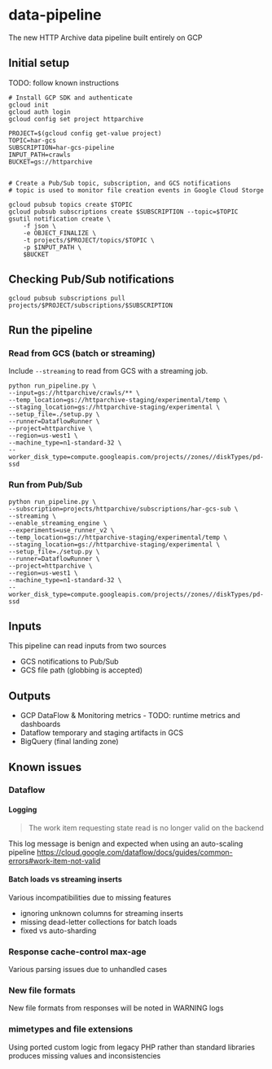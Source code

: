 # data-pipeline
The new HTTP Archive data pipeline built entirely on GCP

## Initial setup
TODO: follow known instructions

```shell
# Install GCP SDK and authenticate
gcloud init
gcloud auth login
gcloud config set project httparchive

PROJECT=$(gcloud config get-value project)
TOPIC=har-gcs
SUBSCRIPTION=har-gcs-pipeline
INPUT_PATH=crawls
BUCKET=gs://httparchive


# Create a Pub/Sub topic, subscription, and GCS notifications
# topic is used to monitor file creation events in Google Cloud Storge

gcloud pubsub topics create $TOPIC
gcloud pubsub subscriptions create $SUBSCRIPTION --topic=$TOPIC
gsutil notification create \
    -f json \
    -e OBJECT_FINALIZE \
    -t projects/$PROJECT/topics/$TOPIC \
    -p $INPUT_PATH \
    $BUCKET
```

## Checking Pub/Sub notifications
```shell
gcloud pubsub subscriptions pull projects/$PROJECT/subscriptions/$SUBSCRIPTION
```

## Run the pipeline
### Read from GCS (batch or streaming)

Include `--streaming` to read from GCS with a streaming job.

```shell
python run_pipeline.py \
--input=gs://httparchive/crawls/** \
--temp_location=gs://httparchive-staging/experimental/temp \
--staging_location=gs://httparchive-staging/experimental \
--setup_file=./setup.py \
--runner=DataflowRunner \
--project=httparchive \
--region=us-west1 \
--machine_type=n1-standard-32 \
--worker_disk_type=compute.googleapis.com/projects//zones//diskTypes/pd-ssd
```

### Run from Pub/Sub
```shell
python run_pipeline.py \
--subscription=projects/httparchive/subscriptions/har-gcs-sub \
--streaming \
--enable_streaming_engine \
--experiments=use_runner_v2 \
--temp_location=gs://httparchive-staging/experimental/temp \
--staging_location=gs://httparchive-staging/experimental \
--setup_file=./setup.py \
--runner=DataflowRunner \
--project=httparchive \
--region=us-west1 \
--machine_type=n1-standard-32 \
--worker_disk_type=compute.googleapis.com/projects//zones//diskTypes/pd-ssd
```

## Inputs

This pipeline can read inputs from two sources
- GCS notifications to Pub/Sub
- GCS file path (globbing is accepted)

## Outputs

- GCP DataFlow & Monitoring metrics - TODO: runtime metrics and dashboards
- Dataflow temporary and staging artifacts in GCS
- BigQuery (final landing zone)

## Known issues

### Dataflow

#### Logging

> The work item requesting state read is no longer valid on the backend

This log message is benign and expected when using an auto-scaling pipeline
https://cloud.google.com/dataflow/docs/guides/common-errors#work-item-not-valid

#### Batch loads vs streaming inserts

Various incompatibilities due to missing features
* ignoring unknown columns for streaming inserts
* missing dead-letter collections for batch loads
* fixed vs auto-sharding

### Response cache-control max-age

Various parsing issues due to unhandled cases

### New file formats

New file formats from responses will be noted in WARNING logs

### mimetypes and file extensions

Using ported custom logic from legacy PHP rather than standard libraries produces missing values and inconsistencies
